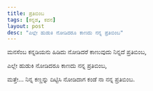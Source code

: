 ```yaml
---
title: ಪ್ರತಿಬಿಂಬ
tags: [ಕನ್ನಡ, ಕವನ]
layout: post
desc: "ಎಲ್ಲೇ ಹುಡುಕಿ ನೋಡಿದರೂ ಕಾಣದು ನನ್ನ ಪ್ರತಿಬಿಂಬ"
---
```

ಮನಸೆಂಬ ಕನ್ನಡಿಯನು ಹಿಡಿದು ನೋಡಿದರೆ ಕಾಣುವುದು ನಿನ್ನದೆ ಪ್ರತಿಬಿಂಬ,

ಎಲ್ಲೇ ಹುಡುಕಿ ನೋಡಿದರೂ ಕಾಣದು ನನ್ನ ಪ್ರತಿಬಿಂಬ,

ಮತ್ತೇ... ನಿನ್ನ ಕಣ್ಣನ್ನು ದಿಟ್ಟಿಸಿ ನೋಡಿದಾಗ ಕಂಡೆ ನಾ ನನ್ನ ಪ್ರತಿಬಿಂಬ.
